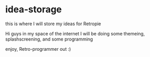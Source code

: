 # idea-storage
this is where I will store my ideas for Retropie

Hi guys in my space of the internet I will be doing some themeing, splashscreening, and some programming

enjoy, Retro-programmer out :)

